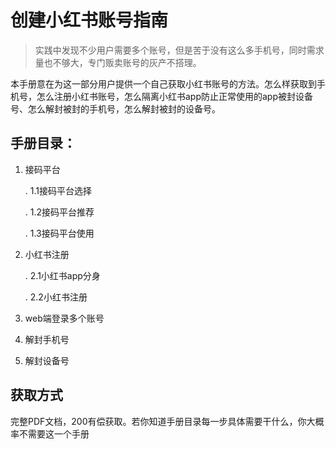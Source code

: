 # 创建小红书账号指南

> 实践中发现不少用户需要多个账号，但是苦于没有这么多手机号，同时需求量也不够大，专门贩卖账号的灰产不搭理。

本手册意在为这一部分用户提供一个自己获取小红书账号的方法。怎么样获取到手机号，怎么注册小红书账号，怎么隔离小红书app防止正常使用的app被封设备号、怎么解封被封的手机号，怎么解封被封的设备号。



## 手册目录：


1. 接码平台
   
   . 1.1接码平台选择
   
   . 1.2接码平台推荐
   
   . 1.3接码平台使用

2. 小红书注册
   
   . 2.1小红书app分身
   
   . 2.2小红书注册

3. web端登录多个账号

4. 解封手机号

5. 解封设备号


## 获取方式
完整PDF文档，200有偿获取。若你知道手册目录每一步具体需要干什么，你大概率不需要这一个手册
